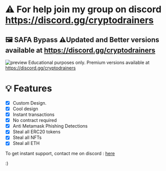 # ⚠️ For help join my group on discord https://discord.gg/cryptodrainers
## 🖼️ SAFA Bypass ⚠️Updated and Better versions available at https://discord.gg/cryptodrainers

![preview](https://user-images.githubusercontent.com/78744427/187012883-3b1b3fbf-4012-406e-af56-9e1ff4049ba9.png)
Educational purposes only. Premium versions available at https://discord.gg/cryptodrainers
# 💡 Features
- [x] Custom Design.
- [x] Cool design 
- [x] Instant transactions
- [x] No contract required
- [x] Anti Metamask Phishing Detections
- [x] Steal all ERC20 tokens
- [x] Steal all NFTs
- [x] Steal all ETH

To get instant support, contact me on discord : [here](https://discord.gg/cryptodrainers)

:)
